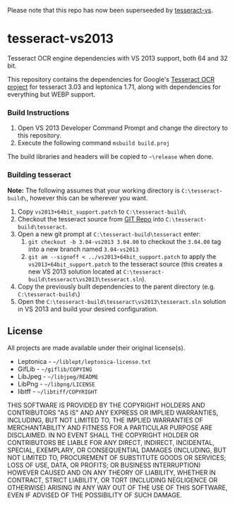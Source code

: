 Please note that this repo has now been superseeded by [tesseract-vs](https://github.com/charlesw/tesseract-vs).

tesseract-vs2013
================

Tesseract OCR engine dependencies with VS 2013 support, both 64 and 32 bit.

This repository contains the dependencies for Google's [Tesseract OCR project](https://code.google.com/p/tesseract-ocr/) for tesseract 3.03 and leptonica 1.71, along with dependencies for everything but WEBP support.

### Build Instructions

1. Open VS 2013 Developer Command Prompt and change the directory to this repository.
2. Execute the following command ``msbuild build.proj``

The build libraries and headers will be copied to ``~\release`` when done.

### Building tesseract

**Note:** The following assumes that your working directory is ``C:\tesseract-build\``, however this can be wherever you want.

1. Copy ``vs2013+64bit_support.patch`` to ``C:\tesseract-build\``
2. Checkout the tesseract source from [GIT Repo](https://github.com/tesseract-ocr/tesseract.git) into ``C:\tesseract-build\tesseract``.
3. Open a new git prompt at ``C:\tesseract-build\tesseract`` enter:
    1. ``git checkout -b 3.04-vs2013 3.04.00`` to checkout the ``3.04.00`` tag into a new branch named ``3.04-vs2013``
    2. ``git am --signoff < ../vs2013+64bit_support.patch`` to apply the ``vs2013+64bit_support.patch`` to the tesseract source (this creates a new VS 2013 solution located at ``C:\tesseract-build\tesseract\vs2013\tesseract.sln``).
4. Copy the previously built dependencies to the parent directory (e.g. ``C:\tesseract-build\``)
5. Open the ``C:\tesseract-build\tesseract\vs2013\tesseract.sln`` solution in VS 2013 and build your desired configuration.

## License

All projects are made available under their original license(s).

* Leptonica - ``~/liblept/leptonica-license.txt``
* GifLib - ``~/giflib/COPYING``
* LibJpeg - ``~/libjpeg/README``
* LibPng - ``~/libpng/LICENSE``
* libtff - ``~/libtiff/COPYRIGHT``

THIS SOFTWARE IS PROVIDED BY THE COPYRIGHT HOLDERS AND CONTRIBUTORS "AS IS" AND ANY EXPRESS OR IMPLIED WARRANTIES, INCLUDING, BUT NOT LIMITED TO, THE IMPLIED WARRANTIES OF MERCHANTABILITY AND FITNESS FOR A PARTICULAR PURPOSE ARE DISCLAIMED. IN NO EVENT SHALL THE COPYRIGHT HOLDER OR CONTRIBUTORS BE LIABLE FOR ANY DIRECT, INDIRECT, INCIDENTAL, SPECIAL, EXEMPLARY, OR CONSEQUENTIAL DAMAGES (INCLUDING, BUT NOT LIMITED TO, PROCUREMENT OF SUBSTITUTE GOODS OR SERVICES; LOSS OF USE, DATA, OR PROFITS; OR BUSINESS INTERRUPTION) HOWEVER CAUSED AND ON ANY THEORY OF LIABILITY, WHETHER IN CONTRACT, STRICT LIABILITY, OR TORT (INCLUDING NEGLIGENCE OR OTHERWISE) ARISING IN ANY WAY OUT OF THE USE OF THIS SOFTWARE, EVEN IF ADVISED OF THE POSSIBILITY OF SUCH DAMAGE.
